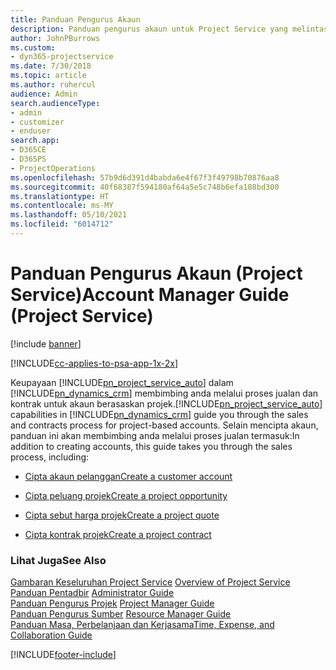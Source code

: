```yaml
---
title: Panduan Pengurus Akaun
description: Panduan pengurus akaun untuk Project Service yang melintas semak proses jualan dan kontrak untuk akaun berasaskan projek
author: JohnPBurrows
ms.custom:
- dyn365-projectservice
ms.date: 7/30/2018
ms.topic: article
ms.author: ruhercul
audience: Admin
search.audienceType:
- admin
- customizer
- enduser
search.app:
- D365CE
- D365PS
- ProjectOperations
ms.openlocfilehash: 57b9d6d391d4babda6e4f67f3f49798b70876aa8
ms.sourcegitcommit: 40f68387f594180af64a5e5c748b6efa188bd300
ms.translationtype: HT
ms.contentlocale: ms-MY
ms.lasthandoff: 05/10/2021
ms.locfileid: "6014712"
---
```

# <a name="account-manager-guide-project-service"></a><span data-ttu-id="c1767-103">Panduan Pengurus Akaun (Project Service)</span><span class="sxs-lookup"><span data-stu-id="c1767-103">Account Manager Guide (Project Service)</span></span>

[!include [banner](../includes/psa-now-project-operations.md)]

[!INCLUDE[cc-applies-to-psa-app-1x-2x](../includes/cc-applies-to-psa-app-1x-2x.md)]

<span data-ttu-id="c1767-104">Keupayaan [!INCLUDE[pn_project_service_auto](../includes/pn-project-service-auto.md)] dalam [!INCLUDE[pn_dynamics_crm](../includes/pn-dynamics-crm.md)] membimbing anda melalui proses jualan dan kontrak untuk akaun berasaskan projek.</span><span class="sxs-lookup"><span data-stu-id="c1767-104">[!INCLUDE[pn_project_service_auto](../includes/pn-project-service-auto.md)] capabilities in [!INCLUDE[pn_dynamics_crm](../includes/pn-dynamics-crm.md)] guide you through the sales and contracts process for project-based accounts.</span></span> <span data-ttu-id="c1767-105">Selain mencipta akaun, panduan ini akan membimbing anda melalui proses jualan termasuk:</span><span class="sxs-lookup"><span data-stu-id="c1767-105">In addition to creating accounts, this guide takes you through the sales process, including:</span></span>  
  
-   [<span data-ttu-id="c1767-106">Cipta akaun pelanggan</span><span class="sxs-lookup"><span data-stu-id="c1767-106">Create a customer account</span></span>](../psa/create-customer-account.md)  
  
-   [<span data-ttu-id="c1767-107">Cipta peluang projek</span><span class="sxs-lookup"><span data-stu-id="c1767-107">Create a project opportunity</span></span>](../psa/create-project-opportunity.md)  
  
-   [<span data-ttu-id="c1767-108">Cipta sebut harga projek</span><span class="sxs-lookup"><span data-stu-id="c1767-108">Create a project quote</span></span>](../psa/create-project-quote.md)  
  
-   [<span data-ttu-id="c1767-109">Cipta kontrak projek</span><span class="sxs-lookup"><span data-stu-id="c1767-109">Create a project contract</span></span>](../psa/create-project-contract.md)  
  
  
### <a name="see-also"></a><span data-ttu-id="c1767-110">Lihat Juga</span><span class="sxs-lookup"><span data-stu-id="c1767-110">See Also</span></span>  
 <span data-ttu-id="c1767-111">[Gambaran Keseluruhan Project Service](../psa/overview.md) </span><span class="sxs-lookup"><span data-stu-id="c1767-111">[Overview of Project Service](../psa/overview.md) </span></span>  
 <span data-ttu-id="c1767-112">[Panduan Pentadbir](../psa/admin-guide.md) </span><span class="sxs-lookup"><span data-stu-id="c1767-112">[Administrator Guide](../psa/admin-guide.md) </span></span>  
 <span data-ttu-id="c1767-113">[Panduan Pengurus Projek](../psa/project-manager-guide.md) </span><span class="sxs-lookup"><span data-stu-id="c1767-113">[Project Manager Guide](../psa/project-manager-guide.md) </span></span>  
 <span data-ttu-id="c1767-114">[Panduan Pengurus Sumber](../psa/resource-manager-guide.md) </span><span class="sxs-lookup"><span data-stu-id="c1767-114">[Resource Manager Guide](../psa/resource-manager-guide.md) </span></span>  
 [<span data-ttu-id="c1767-115">Panduan Masa, Perbelanjaan dan Kerjasama</span><span class="sxs-lookup"><span data-stu-id="c1767-115">Time, Expense, and Collaboration Guide</span></span>](../psa/time-expense-collaboration-guide.md)


[!INCLUDE[footer-include](../includes/footer-banner.md)]